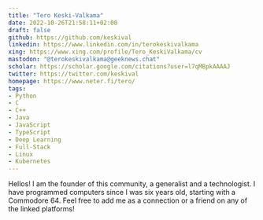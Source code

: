 ```yaml
---
title: "Tero Keski-Valkama"
date: 2022-10-26T21:58:11+02:00
draft: false
github: https://github.com/keskival
linkedin: https://www.linkedin.com/in/terokeskivalkama
xing: https://www.xing.com/profile/Tero_KeskiValkama/cv
mastodon: "@terokeskivalkama@geeknews.chat"
scholar: https://scholar.google.com/citations?user=l7qMBpkAAAAJ
twitter: https://twitter.com/keskival
homepage: https://www.neter.fi/tero/
tags:
- Python
- C
- C++
- Java
- JavaScript
- TypeScript
- Deep Learning
- Full-Stack
- Linux
- Kubernetes
---
```


Hellos!
I am the founder of this community, a generalist and a technologist.
I have programmed computers since I was six years old, starting with a Commodore 64.
Feel free to add me as a connection or a friend on any of the linked platforms!
